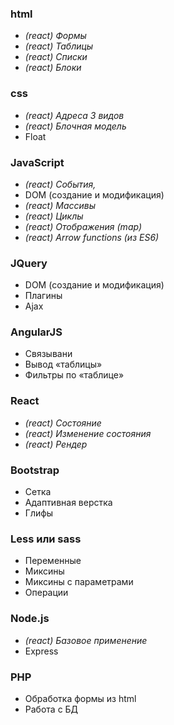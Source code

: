 ### html
* _(react) Формы_
* _(react) Таблицы_
* _(react) Списки_
* _(react) Блоки_

### css
* _(react) Адреса 3 видов_
* _(react) Блочная модель_
* Float 

### JavaScript
* _(react) События,_
* DOM (создание и модификация)
* _(react) Массивы_
* _(react) Циклы_
* _(react) Отображения (map)_
* _(react) Arrow functions (из ES6)_

### JQuery
* DOM (создание и модификация)
* Плагины
* Ajax

### AngularJS
* Связывани
* Вывод «таблицы»
* Фильтры по «таблице»

### React
* _(react) Состояние_
* _(react) Изменение состояния_
* _(react) Рендер_

### Bootstrap
* Сетка
* Адаптивная верстка
* Глифы

### Less или sass
* Переменные
* Миксины
* Миксины с параметрами
* Операции

### Node.js
* _(react) Базовое применение_
* Express

### PHP
* Обработка формы из html
* Работа с БД